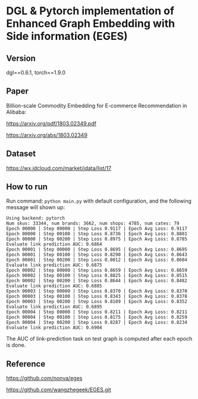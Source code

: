 # DGL & Pytorch implementation of Enhanced Graph Embedding with Side information (EGES)

## Version
dgl==0.6.1, torch==1.9.0

## Paper
Billion-scale Commodity Embedding for E-commerce Recommendation in Alibaba: 

https://arxiv.org/pdf/1803.02349.pdf

https://arxiv.org/abs/1803.02349

## Dataset
https://wx.jdcloud.com/market/jdata/list/17

## How to run
Run command: `python main.py` with default configuration, and the following message will shown up:

```
Using backend: pytorch
Num skus: 33344, num brands: 3662, num shops: 4785, num cates: 79
Epoch 00000 | Step 00000 | Step Loss 0.9117 | Epoch Avg Loss: 0.9117
Epoch 00000 | Step 00100 | Step Loss 0.8736 | Epoch Avg Loss: 0.8801
Epoch 00000 | Step 00200 | Step Loss 0.8975 | Epoch Avg Loss: 0.8785
Evaluate link prediction AUC: 0.6864
Epoch 00001 | Step 00000 | Step Loss 0.8695 | Epoch Avg Loss: 0.8695
Epoch 00001 | Step 00100 | Step Loss 0.8290 | Epoch Avg Loss: 0.8643
Epoch 00001 | Step 00200 | Step Loss 0.8012 | Epoch Avg Loss: 0.8604
Evaluate link prediction AUC: 0.6875
Epoch 00002 | Step 00000 | Step Loss 0.8659 | Epoch Avg Loss: 0.8659
Epoch 00002 | Step 00100 | Step Loss 0.8825 | Epoch Avg Loss: 0.8515
Epoch 00002 | Step 00200 | Step Loss 0.8644 | Epoch Avg Loss: 0.8482
Evaluate link prediction AUC: 0.6885
Epoch 00003 | Step 00000 | Step Loss 0.8370 | Epoch Avg Loss: 0.8370
Epoch 00003 | Step 00100 | Step Loss 0.8343 | Epoch Avg Loss: 0.8378
Epoch 00003 | Step 00200 | Step Loss 0.8189 | Epoch Avg Loss: 0.8352
Evaluate link prediction AUC: 0.6895
Epoch 00004 | Step 00000 | Step Loss 0.8211 | Epoch Avg Loss: 0.8211
Epoch 00004 | Step 00100 | Step Loss 0.8175 | Epoch Avg Loss: 0.8259
Epoch 00004 | Step 00200 | Step Loss 0.8287 | Epoch Avg Loss: 0.8234
Evaluate link prediction AUC: 0.6904
```

The AUC of link-prediction task on test graph is computed after each epoch is done.

## Reference
https://github.com/nonva/eges

https://github.com/wangzhegeek/EGES.git
